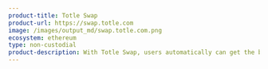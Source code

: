 ```yaml
---
product-title: Totle Swap
product-url: https://swap.totle.com
image: /images/output_md/swap.totle.com.png
ecosystem: ethereum
type: non-custodial
product-description: With Totle Swap, users automatically can get the best price on the DEX market for any ERC-20 token in a near instant swap.
---
```

